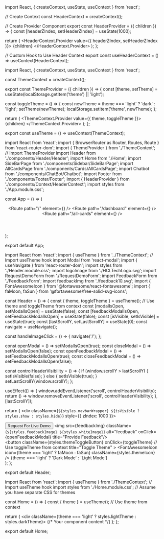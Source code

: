 import React, { createContext, useState, useContext } from 'react';

// Create Context
const HeaderContext = createContext();

// Create Provider Component
export const HeaderProvider = ({ children }) => {
  const [headerZIndex, setHeaderZIndex] = useState(1000);

  return (
    <HeaderContext.Provider value={{ headerZIndex, setHeaderZIndex }}>
      {children}
    </HeaderContext.Provider>
  );
};

// Custom Hook to Use Header Context
export const useHeaderContext = () => useContext(HeaderContext);


import React, { createContext, useState, useContext } from 'react';

const ThemeContext = createContext();

export const ThemeProvider = ({ children }) => {
  const [theme, setTheme] = useState(localStorage.getItem('theme') || 'light');

  const toggleTheme = () => {
    const newTheme = theme === 'light' ? 'dark' : 'light';
    setTheme(newTheme);
    localStorage.setItem('theme', newTheme);
  };

  return (
    <ThemeContext.Provider value={{ theme, toggleTheme }}>
      {children}
    </ThemeContext.Provider>
  );
};

export const useTheme = () => useContext(ThemeContext);



import React from 'react';
import { BrowserRouter as Router, Routes, Route } from 'react-router-dom';
import { ThemeProvider } from './ThemeContext'; // Import ThemeProvider
import Header from './components/Header/Header';
import Home from './Home';
import SideBarPage from './components/Sidebar/SideBarPage';
import AllCardsPage from './components/Cards/AllCardsPage';
import Chatbot from './components/ChatBot/Chatbot';
import Footer from './components/Footer/Footer';
import { HeaderProvider } from './components/Context/HeaderContext';
import styles from './App.module.css';

const App = () => (
  <Router>
    <ThemeProvider>
      <HeaderProvider>
        <div className={styles.app}>
          <Header />
          <Routes>
            <Route path="/" element={<Home />} />
            <Route path="/dashboard" element={<SideBarPage />} />
            <Route path="/all-cards" element={<AllCardsPage />} />
          </Routes>
          <Chatbot />
          <Footer />
        </div>
      </HeaderProvider>
    </ThemeProvider>
  </Router>
);

export default App;



import React from 'react';
import { useTheme } from '../ThemeContext'; // Import useTheme hook
import Modal from 'react-modal';
import { useNavigate } from 'react-router-dom';
import styles from './Header.module.css';
import logoImage from './HCLTechLogo.svg';
import RequestDemoForm from './RequestDemoForm';
import FeedbackForm from './FeedbackForm'; 
import feedbackImg from './feedback10.svg';
import { FontAwesomeIcon } from '@fortawesome/react-fontawesome';
import { faMoon, faSun } from '@fortawesome/free-solid-svg-icons';

const Header = () => {
  const { theme, toggleTheme } = useTheme(); // Use theme and toggleTheme from context
  const [modalIsOpen, setModalIsOpen] = useState(false);
  const [feedbackModalIsOpen, setFeedbackModalIsOpen] = useState(false);
  const [isVisible, setIsVisible] = useState(true);
  const [lastScrollY, setLastScrollY] = useState(0);
  const navigate = useNavigate();

  const handleImageClick = () => {
    navigate('/');
  };

  const openModal = () => setModalIsOpen(true);
  const closeModal = () => setModalIsOpen(false);
  const openFeedbackModal = () => setFeedbackModalIsOpen(true);
  const closeFeedbackModal = () => setFeedbackModalIsOpen(false);

  const controlHeaderVisibility = () => {
    if (window.scrollY > lastScrollY) {
      setIsVisible(false);
    } else {
      setIsVisible(true);
    }
    setLastScrollY(window.scrollY);
  };

  useEffect(() => {
    window.addEventListener('scroll', controlHeaderVisibility);
    return () => window.removeEventListener('scroll', controlHeaderVisibility);
  }, [lastScrollY]);

  return (
    <div className={`${styles.navbarWrapper} ${isVisible ? styles.show : styles.hide}`} style={{ zIndex: 1000 }}>
      <nav className={styles.header}>
        <div className={styles.logo}>
          <img src={logoImage} alt="" onClick={handleImageClick} title="Navigate to Home" />
        </div>
        <div className={styles.right}>
          <button className={styles.button} onClick={openModal}>
            Request For Live Demo
          </button>
          <img src={feedbackImg} className={`${styles.feedbackImage} ${styles.whiteImage}`} alt="feedback" onClick={openFeedbackModal} title="Provide Feedback"/>          
          <button
            className={styles.themeToggleButton}
            onClick={toggleTheme} // Use toggleTheme from context
            title="Toggle Theme"
          >
            <FontAwesomeIcon
              icon={theme === 'light' ? faMoon : faSun}
              className={styles.themeIcon}
            />
            <span className={styles.themeText}>
              {theme === 'light' ? 'Dark Mode' : 'Light Mode'}
            </span>
          </button>
          <Modal isOpen={modalIsOpen} onRequestClose={closeModal} className={styles.modal}>
            <RequestDemoForm closeModal={closeModal} />
          </Modal>
          <Modal isOpen={feedbackModalIsOpen} onRequestClose={closeFeedbackModal} className={styles.modal}>
            <FeedbackForm closeModal={closeFeedbackModal} />
          </Modal>
        </div>
      </nav>
    </div>
  );
};

export default Header;



import React from 'react';
import { useTheme } from './ThemeContext'; // Import useTheme hook
import styles from './Home.module.css'; // Assume you have separate CSS for themes

const Home = () => {
  const { theme } = useTheme(); // Use theme from context

  return (
    <div className={theme === 'light' ? styles.lightTheme : styles.darkTheme}>
      {/* Your component content */}
    </div>
  );
};

export default Home;
